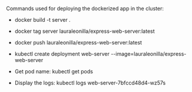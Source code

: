 Commands used for deploying the dockerized app in the cluster:

- docker build -t server . 
- docker tag server lauraleonilla/express-web-server:latest 
- docker push lauraleonilla/express-web-server:latest 

- kubectl create deployment web-server --image=lauraleonilla/express-web-server
- Get pod name: kubectl get pods
- Display the logs: kubectl logs web-server-7bfccd48d4-wz57s